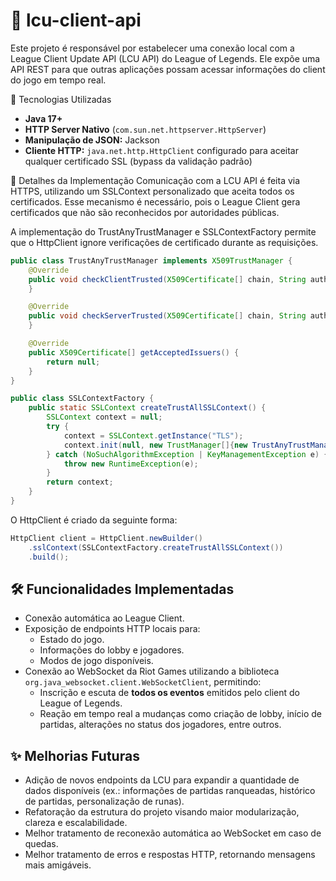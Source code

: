 # 🧩 lcu-client-api

Este projeto é responsável por estabelecer uma conexão local com a League Client Update API (LCU API) do League of Legends.
Ele expõe uma API REST para que outras aplicações possam acessar informações do client do jogo em tempo real.

🚀 Tecnologias Utilizadas

- **Java 17+**
- **HTTP Server Nativo** (`com.sun.net.httpserver.HttpServer`)
- **Manipulação de JSON:** Jackson
- **Cliente HTTP:** `java.net.http.HttpClient` configurado para aceitar qualquer certificado SSL (bypass da validação padrão)

🔧 Detalhes da Implementação
Comunicação com a LCU API é feita via HTTPS, utilizando um SSLContext personalizado que aceita todos os certificados.
Esse mecanismo é necessário, pois o League Client gera certificados que não são reconhecidos por autoridades públicas.

A implementação do TrustAnyTrustManager e SSLContextFactory permite que o HttpClient ignore verificações de certificado durante as requisições.

```java
public class TrustAnyTrustManager implements X509TrustManager {
    @Override
    public void checkClientTrusted(X509Certificate[] chain, String authType) throws CertificateException {
    }

    @Override
    public void checkServerTrusted(X509Certificate[] chain, String authType) throws CertificateException {
    }

    @Override
    public X509Certificate[] getAcceptedIssuers() {
        return null;
    }
}

public class SSLContextFactory {
    public static SSLContext createTrustAllSSLContext() {
        SSLContext context = null;
        try {
            context = SSLContext.getInstance("TLS");
            context.init(null, new TrustManager[]{new TrustAnyTrustManager()}, new SecureRandom());
        } catch (NoSuchAlgorithmException | KeyManagementException e) {
            throw new RuntimeException(e);
        }
        return context;
    }
}

```
O HttpClient é criado da seguinte forma:

```java
HttpClient client = HttpClient.newBuilder()
    .sslContext(SSLContextFactory.createTrustAllSSLContext())
    .build();

```

## 🛠️ Funcionalidades Implementadas

- Conexão automática ao League Client.
- Exposição de endpoints HTTP locais para:
  - Estado do jogo.
  - Informações do lobby e jogadores.
  - Modos de jogo disponíveis.
- Conexão ao WebSocket da Riot Games utilizando a biblioteca `org.java_websocket.client.WebSocketClient`, permitindo:
  - Inscrição e escuta de **todos os eventos** emitidos pelo client do League of Legends.
  - Reação em tempo real a mudanças como criação de lobby, início de partidas, alterações no status dos jogadores, entre outros.

## ✨ Melhorias Futuras
- Adição de novos endpoints da LCU para expandir a quantidade de dados disponíveis (ex.: informações de partidas ranqueadas, histórico de partidas, personalização de runas).
- Refatoração da estrutura do projeto visando maior modularização, clareza e escalabilidade.
- Melhor tratamento de reconexão automática ao WebSocket em caso de quedas.
- Melhor tratamento de erros e respostas HTTP, retornando mensagens mais amigáveis.

